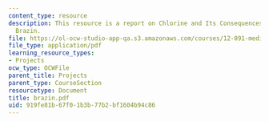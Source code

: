 ```yaml
---
content_type: resource
description: This resource is a report on Chlorine and Its Consequences by Jacqueline
  Brazin.
file: https://ol-ocw-studio-app-qa.s3.amazonaws.com/courses/12-091-medical-geology-geochemistry-an-exposure-january-iap-2006/919fe81b67f01b3b77b2bf1604b94c86_brazin.pdf
file_type: application/pdf
learning_resource_types:
- Projects
ocw_type: OCWFile
parent_title: Projects
parent_type: CourseSection
resourcetype: Document
title: brazin.pdf
uid: 919fe81b-67f0-1b3b-77b2-bf1604b94c86
---
```

